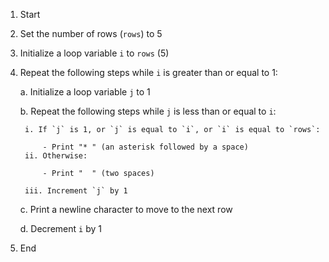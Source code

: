 1. Start

2. Set the number of rows (`rows`) to 5

3. Initialize a loop variable `i` to `rows` (5)

4. Repeat the following steps while `i` is greater than or equal to 1:

    a. Initialize a loop variable `j` to 1

    b. Repeat the following steps while `j` is less than or equal to `i`:

        i. If `j` is 1, or `j` is equal to `i`, or `i` is equal to `rows`:

            - Print "* " (an asterisk followed by a space)
        ii. Otherwise:

            - Print "  " (two spaces)

        iii. Increment `j` by 1

    c. Print a newline character to move to the next row

    d. Decrement `i` by 1

5. End
